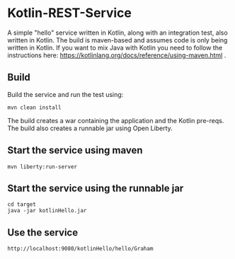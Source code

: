 # Kotlin-REST-Service

A simple "hello" service written in Kotlin, along with an integration test, also written in Kotlin.  The build is maven-based and assumes code is only being written in Kotlin.  If you want to mix Java with Kotlin you need to follow the instructions here: https://kotlinlang.org/docs/reference/using-maven.html .

## Build
Build the service and run the test using:

```
mvn clean install
```
The build creates a war containing the application and the Kotlin pre-reqs.  The build also creates a runnable jar using Open Liberty.

## Start the service using maven

```
mvn liberty:run-server
```
## Start the service using the runnable jar

```
cd target
java -jar kotlinHello.jar
```

## Use the service

```
http://localhost:9080/kotlinHello/hello/Graham
```
